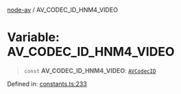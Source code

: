 [node-av](../globals.md) / AV\_CODEC\_ID\_HNM4\_VIDEO

# Variable: AV\_CODEC\_ID\_HNM4\_VIDEO

> `const` **AV\_CODEC\_ID\_HNM4\_VIDEO**: [`AVCodecID`](../type-aliases/AVCodecID.md)

Defined in: [constants.ts:233](https://github.com/seydx/av/blob/f8631fc881b394300b1479f511d55cf1c370a87f/src/constants/constants.ts#L233)
